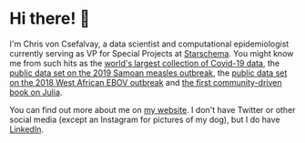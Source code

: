 # Hi there! 👋

I'm Chris von Csefalvay, a data scientist and computational epidemiologist currently serving as VP for Special Projects at [Starschema](https://starschema.com). You might know me from such hits as the [world's largest collection of Covid-19 data](https://github.com/starschema/COVID-19-data), the [public data set on the 2019 Samoan measles outbreak](https://github.com/chrisvoncsefalvay/samoa-measles-2019), the [public data set on the 2018 West African EBOV outbreak](https://github.com/chrisvoncsefalvay/ebola_drc) and [the first community-driven book on Julia](https://github.com/chrisvoncsefalvay/learn-julia-the-hard-way).

You can find out more about me on [my website](https://chrisvoncsefalvay.com). I don't have Twitter or other social media (except an Instagram for pictures of my dog), but I do have [LinkedIn](https://www.linkedin.com/in/chrisvoncsefalvay/).
